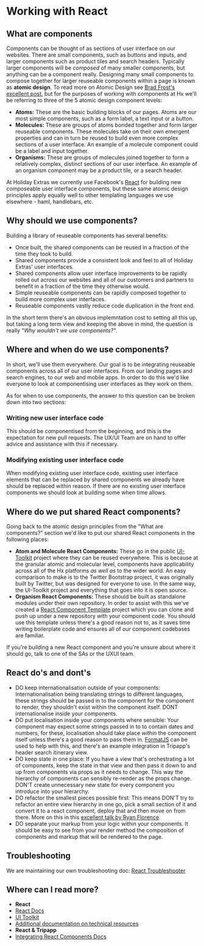 # Working with React

## What are components
Components can be thought of as sections of user interface on our websites. There are small components, such as buttons and inputs, and larger components such as product tiles and search headers. Typically larger components will be _composed_ of many smaller components, but anything can be a component really. Designing many small components to compose together for larger reuseable components within a page is known as **atomic design**. To read more on Atomic Design see [Brad Frost's excellent post](http://bradfrost.com/blog/post/atomic-web-design/), but for the purposes of working with components at Hx we'll be referring to three of the 5 atomic design component levels:

 - **Atoms:** These are the basic building blocks of our pages. Atoms are our most simple components, such as a form label, a text input or a button.
 - **Molecules:** These are groups of atoms bonded together and form larger reuseable components. These molecules take on their own emergent properties and can in turn be reused to build even more complex sections of a user interface. An example of a molecule component could be a label and input together.
 - **Organisms:** These are groups of molecules joined together to form a relatively complex, distinct sections of our user interface. An example of an organism component may be a product tile, or a search header.

At Holiday Extras we currently use Facebook's [React](https://facebook.github.io/react/index.html) for building new composeable user interface components, but these same atomic design principles apply equally well to other templating languages we use elsewhere - haml, handlebars, etc. 

## Why should we use components?
Building a library of reuseable components has several benefits:

 - Once built, the shared components can be reused in a fraction of the time they took to build.
 - Shared components provide a consistent look and feel to all of Holiday Extras' user interfaces.
 - Shared components allow user interface improvements to be rapidly rolled out across our websites and all of our customers and partners to benefit in a fraction of the time they otherwise would.
 - Simple reuseable components can be rapidly composed together to build more complex user interfaces.
 - Reuseable components vastly reduce code duplication in the front end.

In the short term there's an obvious implemntation cost to setting all this up, but taking a long term view and keeping the above in mind, the question is really *"Why wouldn't we use components?"*.

## Where and when do we use components?
In short, we'll use them everywhere. Our goal is to be integrating reuseable components across all of our user interfaces. From our landing pages and search engines, to our web and mobile apps. In order to do this we'd like everyone to look at componentising user interfaces as they work on them.

As for when to use components, the answer to this question can be broken down into two sections:

### Writing new user interface code
This should be componentised from the beginning, and this is the expectation for new pull requests. The UX/UI Team are on hand to offer advice and assistance with this if necessary.

### Modifying existing user interface code
When modifying existing user interface code, existing user interface elements that can be replaced by shared components we already have should be replaced within reason. If there are no existing user interface components we should look at building some when time allows.

## Where do we put shared React components?
Going back to the atomic design principles from the "What are components?" section we'd like to put our shared React components in the following places:

 - **Atom and Molecule React Components:** These go in the public [UI-Toolkit](https://github.com/holidayextras/ui-toolkit) project where they can be reused everywhere. This is because at the granular atomic and molecular level, components have applicability across all of the Hx platforms _as well as_ to the wider world. An easy comparison to make is to the Twitter Bootstrap project, it was originally built by Twitter, but was designed for everyone to use. In the same way, the UI-Toolkit project and everything that goes into it is open source.
 - **Organism React Components:** These should be built as standalone modules under their own repository. In order to assist with this we've created a [React Component Template](https://github.com/holidayextras/react-component-template) project which you can clone and push up under a new repository with your component code. You should use this template unless there's a good reason not to, as it saves time writing boilerplate code and ensures all of our component codebases are familiar.
 
If you're building a new React component and you're unsure about where it should go, talk to one of the SAs or the UXUI team.

## React do's and dont's
- DO keep internationalisation outside of your components: Internationalisation being translating strings to different languages, these strings should be passed in to the component for the component to render, they shouldn't exist within the component itself. DONT internationalise inside your components.
- DO put localisation inside your components where sensible: Your component may expect some strings passed in to to contain dates and numbers, for these, localisation should take place _within_ the component itself unless there's a good reason to pass them in. [FormatJS](http://formatjs.io/react/) can be used to help with this, and there's an example integration in Tripapp's header search itinerary view.
- DO keep state in one place: If you have a view that's orchestrating a lot of components, keep the state in that view and then pass it down to and up from components via props as it needs to change. This way the hierarchy of components can sensibly re-render as the props change. DON'T create unnecessary new state for every component you introduce into your hierarchy.
- DO refactor the smallest pieces possible first: This means DON'T try to refactor an entire view hierarchy in one go, pick a small section of it and convert it to a react component, deploy that and then move on from there. More on this in this [excellent talk by Ryan Florence](https://www.youtube.com/watch?v=BF58ZJ1ZQxY).
- DO separate your markup from your logic within your components. It should be easy to see from your render method the composition of components and markup that will be rendered to the page.

## Troubleshooting
We are maintaining our own troubleshooting doc: [React Troubleshooter](react-troubleshooter.md)

## Where can I read more?

 - **React**
  - [React Docs](http://facebook.github.io/react/)
  - [UI Toolkit](http://hungrygeek.holidayextras.co.uk/ui-toolkit/)
  - [Additional documentation on technical resources](https://github.com/holidayextras/culture/blob/master/technical-resources.md)
 - **React & Tripapp**
  - [Integrating React Components Docs](https://github.com/holidayextras/tripapplite/blob/master/doc/REACT_COMPONENTS.md)
